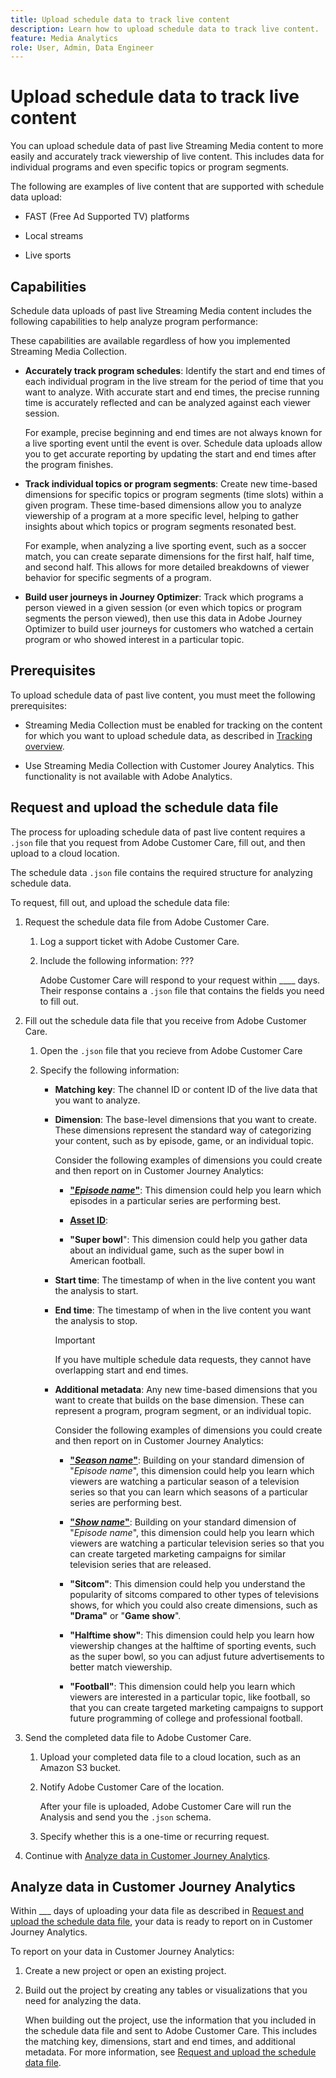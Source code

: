 ```yaml
---
title: Upload schedule data to track live content 
description: Learn how to upload schedule data to track live content.
feature: Media Analytics
role: User, Admin, Data Engineer
---
```

# Upload schedule data to track live content

You can upload schedule data of past live Streaming Media content to more easily and accurately track viewership of live content. This includes data for individual programs and even specific topics or program segments.

The following are examples of live content that are supported with schedule data upload:

* FAST (Free Ad Supported TV) platforms 

* Local streams

* Live sports

## Capabilities

Schedule data uploads of past live Streaming Media content includes the following capabilities to help analyze program performance:

These capabilities are available regardless of how you implemented Streaming Media Collection.

* **Accurately track program schedules**: Identify the start and end times of each individual program in the live stream for the period of time that you want to analyze. With accurate start and end times, the precise running time is accurately reflected and can be analyzed against each viewer session.

  For example, precise beginning and end times are not always known for a live sporting event until the event is over. Schedule data uploads allow you to get accurate reporting by updating the start and end times after the program finishes.

* **Track individual topics or program segments**: Create new time-based dimensions for specific topics or program segments (time slots) within a given program. These time-based dimensions allow you to analyze viewership of a program at a more specific level, helping to gather insights about which topics or program segments resonated best.

  For example, when analyzing a live sporting event, such as a soccer match, you can create separate dimensions for the first half, half time, and second half. This allows for more detailed breakdowns of viewer behavior for specific segments of a program.

* **Build user journeys in Journey Optimizer**: Track which programs a person viewed in a given session (or even which topics or program segments the person viewed), then use this data in Adobe Journey Optimizer to build user journeys for customers who watched a certain program or who showed interest in a particular topic.  

## Prerequisites

To upload schedule data of past live content, you must meet the following prerequisites:

* Streaming Media Collection must be enabled for tracking on the content for which you want to upload schedule data, as described in [Tracking overview](/help/use-cases/track-av-playback/track-core-overview.md). <!--specifics??? -->

* Use Streaming Media Collection with Customer Jourey Analytics. This functionality is not available with Adobe Analytics.

## Request and upload the schedule data file

The process for uploading schedule data of past live content requires a `.json` file that you request from Adobe Customer Care, fill out, and then upload to a cloud location. 

The schedule data `.json` file contains the required structure for analyzing schedule data. 

To request, fill out, and upload the schedule data file:

1. Request the schedule data file from Adobe Customer Care.

   1. Log a support ticket with Adobe Customer Care.

   1. Include the following information: ???

      Adobe Customer Care will respond to your request within ____ days. Their response contains a `.json` file that contains the fields you need to fill out.

1. Fill out the schedule data file that you receive from Adobe Customer Care.

   1. Open the `.json` file that you recieve from Adobe Customer Care
   
   1. Specify the following information:

      * **Matching key**: The channel ID or content ID of the live data that you want to analyze.

      * **Dimension**: The base-level dimensions that you want to create. These dimensions represent the standard way of categorizing your content, such as by episode, game, or an individual topic. 

        Consider the following examples of dimensions you could create and then report on in Customer Journey Analytics:

        * **["_Episode name_"](https://experienceleague.adobe.com/en/docs/media-analytics/using/implementation/variables/audio-video-parameters#episode)**: This dimension could help you learn which episodes in a particular series are performing best.
        
        * **[Asset ID](https://experienceleague.adobe.com/en/docs/media-analytics/using/implementation/variables/audio-video-parameters#asset-id)**:

        * **"Super bowl**": This dimension could help you gather data about an individual game, such as the super bowl in American football. 

      * **Start time**: The timestamp of when in the live content you want the analysis to start. <!--what format to include this in?-->

      * **End time**: The timestamp of when in the live content you want the analysis to stop.

        >[!IMPORTANT]
        >
        >If you have multiple schedule data requests, they cannot have overlapping start and end times.

      * **Additional metadata**: Any new time-based dimensions that you want to create that builds on the base dimension. These can represent a program, program segment, or an individual topic. 

        Consider the following examples of dimensions you could create and then report on in Customer Journey Analytics:
        
        * **["_Season name_"](https://experienceleague.adobe.com/en/docs/media-analytics/using/implementation/variables/audio-video-parameters#season)**: Building on your standard dimension of "_Episode name_", this dimension could help you learn which viewers are watching a particular season of a television series so that you can learn which seasons of a particular series are performing best.
        
        * **["_Show name_"](https://experienceleague.adobe.com/en/docs/media-analytics/using/implementation/variables/audio-video-parameters#show)**: Building on your standard dimension of "_Episode name_", this dimension could help you learn which viewers are watching a particular television series so that you can create targeted marketing campaigns for similar television series that are released.

        * **"Sitcom"**: This dimension could help you understand the popularity of sitcoms compared to other types of televisions shows, for which you could also create dimensions, such as **"Drama"** or "**Game show**". 
        
        * **"Halftime show"**: This dimension could help you learn how viewership changes at the halftime of sporting events, such as the super bowl, so you can adjust future advertisements to better match viewership. 

        * **"Football"**: This dimension could help you learn which viewers are interested in a particular topic, like football, so that you can create targeted marketing campaigns to support future programming of college and professional football.

1. Send the completed data file to Adobe Customer Care.

   1. Upload your completed data file to a cloud location, such as an Amazon S3 bucket.
   
   1. Notify Adobe Customer Care of the location.

      After your file is uploaded, Adobe Customer Care will run the Analysis and send you the `.json` schema.

   1. Specify whether this is a one-time or recurring request. <!--is this true? How do they do this? Or is it always recurring? -->

1. Continue with [Analyze data in Customer Journey Analytics](#analyze-data-in-customer-journey-analytics).

## Analyze data in Customer Journey Analytics

Within ___ days of uploading your data file as described in [Request and upload the schedule data file](#request-and-upload-the-schedule-data-file), your data is ready to report on in Customer Journey Analytics.

To report on your data in Customer Journey Analytics:

1. Create a new project or open an existing project.

1. Build out the project by creating any tables or visualizations that you need for analyzing the data. 

   When building out the project, use the information that you included in the schedule data file and sent to Adobe Customer Care. This includes the matching key, dimensions, start and end times, and additional metadata. For more information, see [Request and upload the schedule data file](#request-and-upload-the-schedule-data-file).
   



<!-- 

Extra

Things they need to upload:
Everything on that slide + other metadata
You can't overlap 2 schedules.
You can build a journey in AJO for the people who watch Mike, Mike, and Mike. e.g. 
This is recurring.
Available to all SKUs? "Increases cost for updated data by 22%, but included in the new higher tier Streaming Media SKU."

You can now upload schedule data of past live content to more easily and accurately track viewership. Live content includes content from FAST (Free Ad Supported TV) platforms or local streams.
You can track which programs a person viewed in a given session, or even which topics or program segments they viewed. These capabilities are available regardless of how you implemented Streaming Media Collection.
Previously, it was difficult to accurately tie a given session to specific programs when analyzing live content, and it wasn't possible to tie a given session to individual topics or program segments.
Schedule data uploads of live content in Streaming Media Collection includes the following capabilities:
Upload schedules for past live content, regardless of your Streaming Media Collection implementation.
Identify the start and end times of each individual program in the live stream for the period of time that you want to analyze. With accurate start and end times, the precise running time is accurately reflected and can be analyzed against each viewer session.
For example, precise beginning and end times are not always known for a live sporting event until the event is over. Schedule data uploads allow you to get accurate reporting by updating the start and end times after the program finishes.
Create new time-based dimensions for specific topics or program segments (time slots) within a given program. These time-based dimensions allow you to analyze viewership of a program at a more specific level, helping to gather insights about which topics or program segments resonated best.
For example, when analyzing a live sporting event, such as a soccer match, you can create separate dimensions for the first half, half time, and second half. This allows for more detailed breakdowns of viewer behavior for specific segments of a program.
These capabilities allow you to:
Analyze show viewership to understand performance.
Target users based on program viewership.
Analyze viewership based on metadata like topic, sports league, sponsorship, and so forth.
Target based on metadata viewership.
Correct media metrics for show dimensions of live sports/events for easier analysis at scale.
Increased ease of use for live sports

-->
